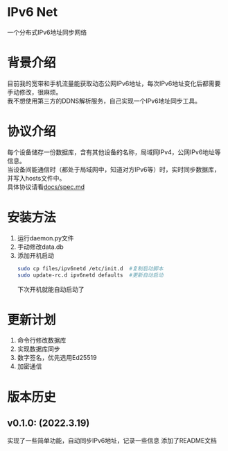 # IPv6 Net
一个分布式IPv6地址同步网络

# 背景介绍
目前我的宽带和手机流量能获取动态公网IPv6地址，每次IPv6地址变化后都需要手动修改，很麻烦。  
我不想使用第三方的DDNS解析服务，自己实现一个IPv6地址同步工具。  

# 协议介绍
每个设备储存一份数据库，含有其他设备的名称，局域网IPv4，公网IPv6地址等信息。  
当设备间能通信时（都处于局域网中，知道对方IPv6等）时，实时同步数据库，并写入hosts文件中。  
具体协议请看[docs/spec.md](docs/spec.md)  

# 安装方法
1. 运行daemon.py文件
2. 手动修改data.db
3. 添加开机启动
   ```bash
   sudo cp files/ipv6netd /etc/init.d  #复制启动脚本
   sudo update-rc.d ipv6netd defaults  #更新自动启动
   ```
   下次开机就能自动启动了

# 更新计划
1. 命令行修改数据库
2. 实现数据库同步
3. 数字签名，优先选用Ed25519
4. 加密通信

# 版本历史
## v0.1.0: (2022.3.19)
  实现了一些简单功能，自动同步IPv6地址，记录一些信息
  添加了README文档
